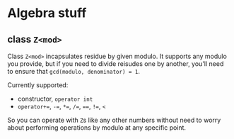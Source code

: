 # Algebra stuff

## class `Z<mod>`

Class `Z<mod>` incapsulates residue by given modulo. 
It supports any modulo you provide, but if you need to divide reisudes one by another, you'll need to ensure that `gcd(modulo, denominator) = 1`.

Currently supported: 
- constructor, `operator int`
- `operator+=`, `-=`, `*=`, `/=`, `==`, `!=`, `<`

So you can operate with `Z`s like any other numbers without need to worry about performing operations by modulo at any specific point.
